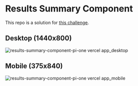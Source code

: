 # Results Summary Component
This repo is a solution for [this challenge](https://www.frontendmentor.io/challenges/results-summary-component-CE_K6s0maV).

## Desktop (1440x800)
![results-summary-component-pi-one vercel app_desktop](https://github.com/j-0-n-e-z/results-summary-component/assets/46866168/dab50b6e-c93d-46f5-8e3b-d86d3f0ae0f7)

## Mobile (375x840)
![results-summary-component-pi-one vercel app_mobile](https://github.com/j-0-n-e-z/results-summary-component/assets/46866168/fdab918d-f5eb-43d4-a48b-9276bdff68bf)
